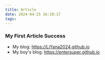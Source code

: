 ```yaml
---
title: Article
date: 2024-04-25 16:28:17
tags:
---
```

### My First Article Success
- My blog: https://LiYana2024.github.io
- My boy's blog: https://entersuper.github.io